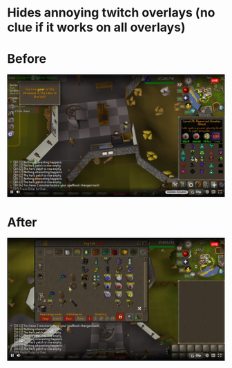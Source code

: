# Hides annoying twitch overlays (no clue if it works on all overlays)

# Before
![before](https://github.com/NotADucc/HideTwitchOverlays/blob/main/imgs/before.png?raw=true)

# After
![after](https://github.com/NotADucc/HideTwitchOverlays/blob/main/imgs/after.png?raw=true)